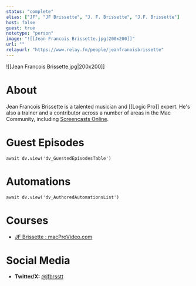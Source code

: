 ```yaml
---
status: "complete"
alias: ["JF", "JF Brissette", "J. F. Brissette", "J.F. Brissette"]
host: false
guest: true
notetype: "person"
image: "![[Jean Francois Brissette.jpg|200x200]]"
url: ""
relayurl: "https://www.relay.fm/people/jeanfranoisbrissette"
---
```


![[Jean Francois Brissette.jpg|200x200]]

# About
Jean Francois Brissette is a talented musician and [[Logic Pro]] expert. He's also a trainer and a contributor across a number of areas in the Mac Community, including [Screencasts Online](https://www.screencastsonline.com).

# Guest Episodes
```dataviewjs
await dv.view('dv_GuestedEpisodesTable')
```
# Automations
```dataviewjs
await dv.view('dv_AuthoredAutomationsList')
```

# Courses
- [JF Brissette : macProVideo.com](https://www.macprovideo.com/about/trainers/jfBrissette)

# Social Media
- **Twitter/X:** [@jfbrsstt](https://twitter.com/jfbrsstt)